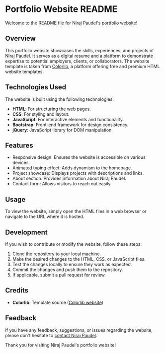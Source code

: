 # Portfolio Website README

Welcome to the README file for Niraj Paudel's portfolio website!

## Overview

This portfolio website showcases the skills, experiences, and projects of Niraj Paudel. It serves as a digital resume and a platform to demonstrate expertise to potential employers, clients, or collaborators. The website template is taken from [Colorlib](https://colorlib.com/), a platform offering free and premium HTML website templates.

## Technologies Used

The website is built using the following technologies:

- **HTML**: For structuring the web pages.
- **CSS**: For styling and layout.
- **JavaScript**: For interactive elements and functionality.
- **Bootstrap**: Front-end framework for design consistency.
- **jQuery**: JavaScript library for DOM manipulation.

## Features

- Responsive design: Ensures the website is accessible on various devices.
- Animated typing effect: Adds dynamism to the homepage.
- Project showcase: Displays projects with descriptions and links.
- About section: Provides information about Niraj Paudel.
- Contact form: Allows visitors to reach out easily.

## Usage

To view the website, simply open the HTML files in a web browser or navigate to the URL where it is hosted.

## Development

If you wish to contribute or modify the website, follow these steps:

1. Clone the repository to your local machine.
2. Make the desired changes to the HTML, CSS, or JavaScript files.
3. Test the changes locally to ensure they work as expected.
4. Commit the changes and push them to the repository.
5. If applicable, submit a pull request for review.

## Credits

- **Colorlib**: Template source ([Colorlib website](https://colorlib.com/))

## Feedback

If you have any feedback, suggestions, or issues regarding the website, please don't hesitate to [contact Niraj Paudel](mailto:itsmenirajpaudel@email.com).

Thank you for visiting Niraj Paudel's portfolio website!

